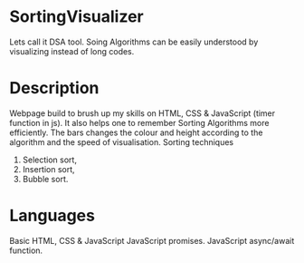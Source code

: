 # SortingVisualizer
Lets call it DSA tool.
Soing Algorithms can be easily understood by visualizing instead of long codes.

# Description
Webpage build to brush up my skills on HTML, CSS & JavaScript (timer function in js). It also helps one to remember Sorting Algorithms more efficiently.
The bars changes the colour and height according to the algorithm and the speed of visualisation. 
Sorting techniques 
1. Selection sort,
2. Insertion sort,
3. Bubble sort.

# Languages
Basic HTML, CSS & JavaScript
JavaScript promises.
JavaScript async/await function.
